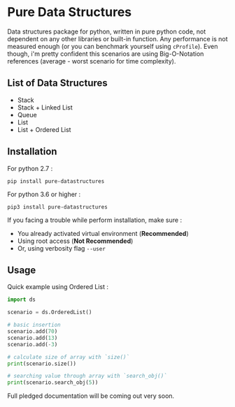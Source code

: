 # Pure Data Structures

Data structures package for python, written in pure python code, not dependent on any other libraries or built-in function. Any performance is not measured enough (or you can benchmark yourself using `cProfile`). Even though, i'm pretty confident this scenarios are using Big-O-Notation references (average - worst scenario for time complexity).

## List of Data Structures

- Stack
- Stack + Linked List
- Queue
- List
- List + Ordered List

## Installation

For python 2.7 :

`pip install pure-datastructures`

For python 3.6 or higher :

`pip3 install pure-datastructures`

If you facing a trouble while perform installation, make sure :

- You already activated virtual environment (**Recommended**)
- Using root access (**Not Recommended**)
- Or, using verbosity flag `--user`

## Usage

Quick example using Ordered List :

```python
import ds

scenario = ds.OrderedList()

# basic insertion
scenario.add(70)
scenario.add(13)
scenario.add(-3)

# calculate size of array with `size()`
print(scenario.size())

# searching value through array with `search_obj()`
print(scenario.search_obj(5))
```

Full pledged documentation will be coming out very soon.

